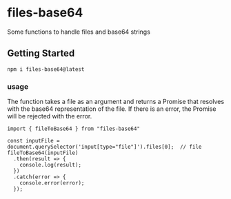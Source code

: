 ﻿# files-base64
 Some functions to handle files and base64 strings
 
 ## Getting Started

```
npm i files-base64@latest
```
### usage
The function takes a file as an argument and returns a Promise that resolves with the base64 representation of the file. If there is an error, the Promise will be rejected with the error.
```
import { fileToBase64 } from "files-base64"

const inputFile = document.querySelector('input[type="file"]').files[0];  // file
fileToBase64(inputFile)
  .then(result => {
    console.log(result);
  })
  .catch(error => {
    console.error(error);
  });
````
